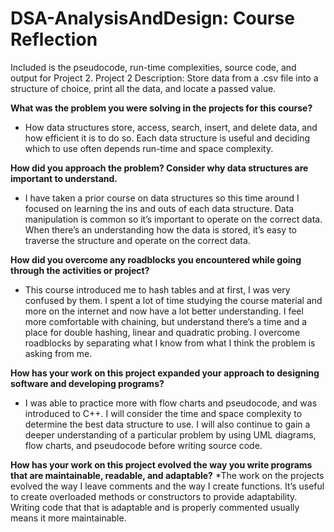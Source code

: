 # DSA-AnalysisAndDesign: Course Reflection
Included is the pseudocode, run-time complexities, source code, and output for Project 2.
Project 2 Description: Store data from a .csv file into a structure of choice, print all the data, and locate a passed value.

**What was the problem you were solving in the projects for this course?**
  * How data structures store, access, search, insert, and delete data, and how efficient it is to do so. Each data structure is useful and deciding which to use often depends run-time and space complexity.

**How did you approach the problem? Consider why data structures are important to understand.**
  * I have taken a prior course on data structures so this time around I focused on learning the ins and outs of each data structure. Data manipulation is common so it’s important to operate on the correct data. When there’s an understanding how the data is stored, it’s easy to traverse the structure and operate on the correct data.

**How did you overcome any roadblocks you encountered while going through the activities or project?**
  * This course introduced me to hash tables and at first, I was very confused by them. I spent a lot of time studying the course material and more on the internet and now have a lot better understanding. I feel more comfortable with chaining, but understand there’s a time and a place for double hashing, linear and quadratic probing. I overcome roadblocks by separating what I know from what I think the problem is asking from me. 

**How has your work on this project expanded your approach to designing software and developing programs?**
  * I was able to practice more with flow charts and pseudocode, and was introduced to C++. I will consider the time and space complexity to determine the best data structure to use. I will also continue to gain a deeper understanding of a particular problem by using UML diagrams, flow charts, and pseudocode before writing source code.

**How has your work on this project evolved the way you write programs that are maintainable, readable, and adaptable?**
  *The work on the projects evolved the way I leave comments and the way I create functions. It’s useful to create overloaded methods or constructors to provide adaptability. Writing code that that is adaptable and is properly commented usually means it more maintainable. 
